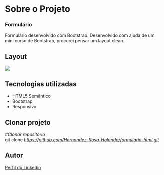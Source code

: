 <div>
  <h1>Sobre o Projeto</h1>

  <h3>Formulário</h3> 
  <p>
    Formulário desenvolvido com Bootstrap. Desenvolvido com ajuda de um mini curso de Bootstrap, procurei pensar um layout clean.
  </p>
<h2>Layout</h2>
  <p>
    <img src="https://user-images.githubusercontent.com/82759865/139350446-cbbb5342-0744-46c6-96fb-515345aa0779.gif">
  </p>

<h2>Tecnologias utilizadas</h2>

<ul>
  <li>HTML5 Semântico
  <li>Bootstrap
  <li>Responsivo 
</ul>

<h2>Clonar projeto</h2>

<i>#Clonar repositório</i></br>
  git clone <i>https://github.com/Hernandez-Rosa-Holanda/formulario-html.git</i>

<h2>Autor</h2> 
<p>
<a href="https://www.linkedin.com/in/hernandez-rosa-de-holanda/">Perfil do Linkedin</a>
</p>
</div> 
